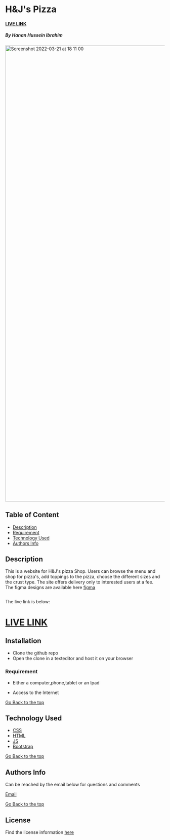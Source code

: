 # H&J's Pizza
#### [LIVE LINK](https://hanan-hussein.github.io/HJ_Pizza/)
##### By Hanan Hussein Ibrahim

[<img width="1440" alt="Screenshot 2022-03-21 at 18 11 00" src="https://user-images.githubusercontent.com/36597096/159327155-703bdefd-75f7-4927-a2ed-40bba9e628be.png">](https://hanan-hussein.github.io/HJ_Pizza/)




## Table of Content

+ [Description](#description)
+ [Requirement](#requirement)
+ [Technology Used](#technology-used)
+ [Authors Info](#authors-info)


## Description

This is a website for H&J's pizza Shop. Users can browse the menu and shop for pizza's, add toppings to the pizza, choose the different sizes and the crust type. The site offers delivery only to interested users at a fee. <br>
The figma designs are available here [figma](https://www.figma.com/file/z39N9g0n1iBK7xHf0Ey5qU/Untitled?node-id=0%3A1)

<img width="1440" alt="">



The live link is below:

# [LIVE LINK](https://hanan-hussein.github.io/HJ_Pizza/)


## Installation
* Clone the github repo
* Open the clone in a texteditor and host it on your browser

### Requirement

* Either a computer,phone,tablet or an Ipad

* Access to the Internet

[Go Back to the top](#By-Hanan-Hussein-Ibrahim)
## Technology Used
* [CSS](https://developer.mozilla.org/en-US/docs/Web/CSS)
* [HTML](https://developer.mozilla.org/en-US/docs/Glossary/HTML)
* [JS](https://en.wikipedia.org/wiki/JavaScript)
* [Bootstrap](https://getbootstrap.com/)



[Go Back to the top](#By-Hanan-Hussein-Ibrahim)

## Authors Info
Can be reached by the email below for questions and comments 

[Email](hanan.ibrahim@student.moringaschool.com)

[Go Back to the top](#By-Hanan-Hussein-Ibrahim)
## License
Find the license information [here](https://github.com/Hanan-Hussein/HJ_Pizza/blob/master/LICENSE) 

